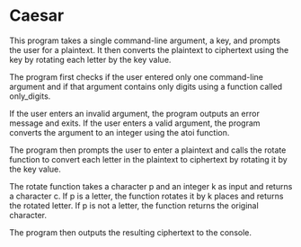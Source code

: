 <h1>Caesar</h1>

This program takes a single command-line argument, a key, and prompts the user for a plaintext. It then converts the plaintext to ciphertext using the key by rotating each letter by the key value.

The program first checks if the user entered only one command-line argument and if that argument contains only digits using a function called only_digits.

If the user enters an invalid argument, the program outputs an error message and exits. If the user enters a valid argument, the program converts the argument to an integer using the atoi function.

The program then prompts the user to enter a plaintext and calls the rotate function to convert each letter in the plaintext to ciphertext by rotating it by the key value.

The rotate function takes a character p and an integer k as input and returns a character c. If p is a letter, the function rotates it by k places and returns the rotated letter. If p is not a letter, the function returns the original character.

The program then outputs the resulting ciphertext to the console.

